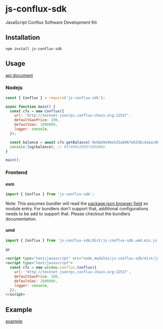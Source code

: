 # js-conflux-sdk

JavaScript Conflux Software Development Kit

## Installation

`npm install js-conflux-sdk`

## Usage

[api document](https://github.com/Conflux-Chain/js-conflux-sdk/blob/master/api.md)

### Nodejs
```javascript
const { Conflux } = require('js-conflux-sdk');

async function main() {
  const cfx = new Conflux({
    url: 'http://testnet-jsonrpc.conflux-chain.org:12537',
    defaultGasPrice: 100,
    defaultGas: 1000000,
    logger: console,
  });

  const balance = await cfx.getBalance('0xbbd9e9be525ab967e633bcdaeac8bd5723ed4d6b');
  console.log(balance); // 937499420597305000n
}

main();
```

### Frontend

#### esm
``` javascript
import { Conflux } from 'js-conflux-sdk';
```

Note: This assumes bundler will read the [package.json browser
field](https://docs.npmjs.com/files/package.json#browser) as module entry. For
bundlers don't support that, additional configurations needs to be add to
support that. Please checkout the bundlers documentation.

#### umd
``` javascript
import { Conflux } from 'js-conflux-sdk/dist/js-conflux-sdk.umd.min.js';
```

or  

``` html
<script type="text/javascript" src="node_modules/js-conflux-sdk/dist/js-conflux-sdk.umd.min.js"></script>
<script type="text/javascript">
  const cfx = new window.Conflux.Conflux({
    url: 'http://testnet-jsonrpc.conflux-chain.org:12537',
    defaultGasPrice: 100,
    defaultGas: 1000000,
    logger: console,
  });
</script>
```

## Example

[example](https://github.com/Conflux-Chain/js-conflux-sdk/tree/master/example)
